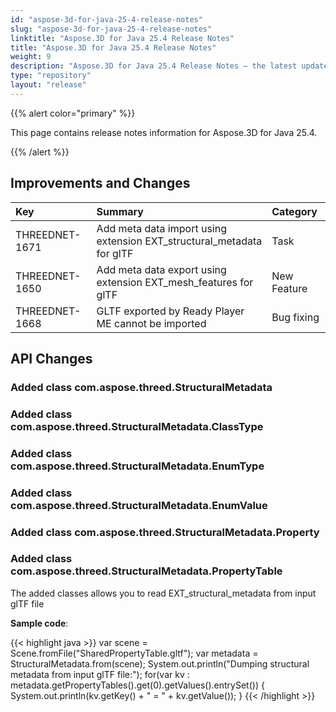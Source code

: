 ```yaml
---
id: "aspose-3d-for-java-25-4-release-notes"
slug: "aspose-3d-for-java-25-4-release-notes"
linktitle: "Aspose.3D for Java 25.4 Release Notes"
title: "Aspose.3D for Java 25.4 Release Notes"
weight: 9
description: "Aspose.3D for Java 25.4 Release Notes – the latest updates and fixes."
type: "repository"
layout: "release"
---
```


{{% alert color="primary" %}}

This page contains release notes information for Aspose.3D for Java 25.4.

{{% /alert %}}
## **Improvements and Changes**
|**Key**|**Summary**|**Category**|
| :- | :- | :- |
| THREEDNET-1671 | Add meta data import using extension EXT\_structural\_metadata for glTF | Task |
| THREEDNET-1650 | Add meta data export using extension EXT\_mesh\_features for glTF | New Feature |
| THREEDNET-1668 | GLTF exported by Ready Player ME cannot be imported | Bug fixing |

## API Changes ##
### Added class **com.aspose.threed.StructuralMetadata**
### Added class **com.aspose.threed.StructuralMetadata.ClassType**
### Added class **com.aspose.threed.StructuralMetadata.EnumType**
### Added class **com.aspose.threed.StructuralMetadata.EnumValue**
### Added class **com.aspose.threed.StructuralMetadata.Property**
### Added class **com.aspose.threed.StructuralMetadata.PropertyTable**


The added classes allows you to read EXT\_structural\_metadata from input glTF file

**Sample code**:


{{< highlight java >}}
    var scene = Scene.fromFile("SharedPropertyTable.gltf");
    var metadata = StructuralMetadata.from(scene);
    System.out.println("Dumping structural metadata from input glTF file:");
    for(var kv : metadata.getPropertyTables().get(0).getValues().entrySet())
    {
	    System.out.println(kv.getKey() + " = " + kv.getValue());
    }
{{< /highlight >}}
